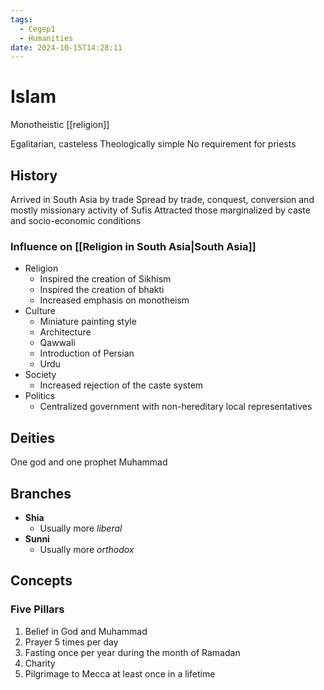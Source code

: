 ```yaml
---
tags:
  - Cegep1
  - Humanities
date: 2024-10-15T14:28:11
---
```


# Islam

Monotheistic [[religion]]

Egalitarian, casteless
Theologically simple
No requirement for priests

## History

Arrived in South Asia by trade
Spread by trade, conquest, conversion and mostly missionary activity of Sufis
Attracted those marginalized by caste and socio-economic conditions

### Influence on [[Religion in South Asia|South Asia]]

- Religion
	- Inspired the creation of Sikhism
	- Inspired the creation of bhakti
	- Increased emphasis on monotheism
- Culture
	- Miniature painting style
	- Architecture
	- Qawwali
	- Introduction of Persian
	- Urdu
- Society
	- Increased rejection of the caste system
- Politics
	- Centralized government with non-hereditary local representatives

## Deities

One god and one prophet Muhammad

## Branches

- **Shia**
	- Usually more *liberal*
- **Sunni**
	- Usually more *orthodox*

## Concepts

### Five Pillars

1. Belief in God and Muhammad
2. Prayer 5 times per day
3. Fasting once per year during the month of Ramadan
4. Charity
5. Pilgrimage to Mecca at least once in a lifetime
